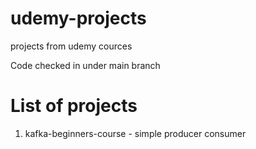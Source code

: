 # udemy-projects
projects from udemy cources

Code checked in under main branch

# List of projects
1. kafka-beginners-course - simple producer consumer
